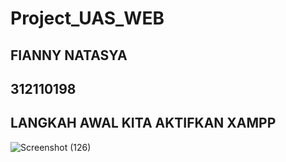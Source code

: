 # Project_UAS_WEB
## FIANNY NATASYA ##
## 312110198 ##
## LANGKAH AWAL KITA AKTIFKAN XAMPP ##

![Screenshot (126)](https://user-images.githubusercontent.com/94009296/211476194-74860118-f1f1-4ded-89a9-329ff592ca09.png)
